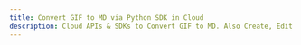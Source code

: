 ---title: Convert GIF to MD via Python SDK in Clouddescription: Cloud APIs & SDKs to Convert GIF to MD. Also Create, Edit & Render Microsoft Word & OpenOffice documents in the Cloud.---
